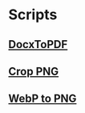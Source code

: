 # Scripts

## [DocxToPDF](docxToPDF/Readme.md)

## [Crop PNG](cropPNG/Readme.md)

## [WebP to PNG](WebPToPNG/Readme.md)
